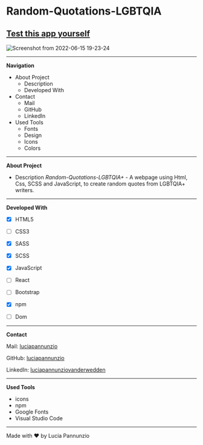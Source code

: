 # Random-Quotations-LGBTQIA

## [Test this app yourself]( https://luciapannunzio.github.io/Random-Quotations-LGBTQIA/ )

![Screenshot from 2022-06-15 19-23-24](https://user-images.githubusercontent.com/89199990/173888411-ec2de090-1f22-4448-8790-933015655d68.png)







  
  
  
  * * *


**Navigation**
 - About Project
    - Description
    - Developed With
 - Contact
    - Mail
    - GitHub  
    - LinkedIn
 - Used Tools
    - Fonts
    - Design
    - Icons
    - Colors


* * *


**About Project**
 - Description
*Random-Quotations-LGBTQIA+* - A webpage using Html, Css, SCSS and JavaScript, to create random quotes from LGBTQIA+ writers.


* * *


**Developed With**
 - [x] HTML5
 - [ ] CSS3
 - [X] SASS
 - [X] SCSS
 - [X] JavaScript
 - [ ] React
 - [ ] Bootstrap
 - [X] npm
 - [ ] Dom
 
 
 * * *
 
 
**Contact**

Mail: [luciapannunzio](https://mail.google.com/mail/u/0/#inbox)

GitHub: [luciapannunzio](https://github.com/luciapannunzio/)

LinkedIn: [luciapannunziovanderwedden](https://www.linkedin.com/in/luciapannunziovanderwedden/)


* * *


**Used Tools**
- icons
- npm
- Google Fonts
- Visual Studio Code


* * *


Made with :heart: by Lucia Pannunzio
